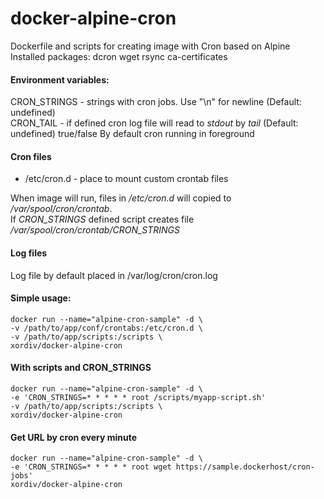 # docker-alpine-cron

Dockerfile and scripts for creating image with Cron based on Alpine  
Installed packages: dcron wget rsync ca-certificates  

#### Environment variables:

CRON_STRINGS - strings with cron jobs. Use "\n" for newline (Default: undefined)   
CRON_TAIL - if defined cron log file will read to *stdout* by *tail* (Default: undefined)   true/false
By default cron running in foreground  

#### Cron files
- /etc/cron.d - place to mount custom crontab files  

When image will run, files in */etc/cron.d* will copied to */var/spool/cron/crontab*.   
If *CRON_STRINGS* defined script creates file */var/spool/cron/crontab/CRON_STRINGS*  

#### Log files
Log file by default placed in /var/log/cron/cron.log 

#### Simple usage:
```
docker run --name="alpine-cron-sample" -d \
-v /path/to/app/conf/crontabs:/etc/cron.d \
-v /path/to/app/scripts:/scripts \
xordiv/docker-alpine-cron
```

#### With scripts and CRON_STRINGS
```
docker run --name="alpine-cron-sample" -d \
-e 'CRON_STRINGS=* * * * * root /scripts/myapp-script.sh'
-v /path/to/app/scripts:/scripts \
xordiv/docker-alpine-cron
```

#### Get URL by cron every minute
```
docker run --name="alpine-cron-sample" -d \
-e 'CRON_STRINGS=* * * * * root wget https://sample.dockerhost/cron-jobs'
xordiv/docker-alpine-cron
```
